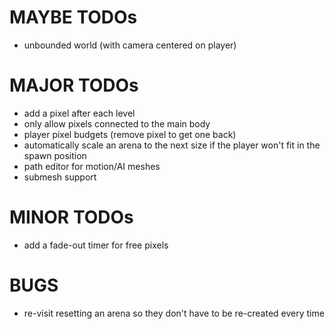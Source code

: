 MAYBE TODOs
===============
* unbounded world (with camera centered on player)


MAJOR TODOs
===============
* add a pixel after each level
* only allow pixels connected to the main body
* player pixel budgets (remove pixel to get one back)
* automatically scale an arena to the next size if the player won't fit in the spawn position
* path editor for motion/AI meshes
* submesh support


MINOR TODOs
===============
* add a fade-out timer for free pixels

BUGS
===============
* re-visit resetting an arena so they don't have to be re-created every time